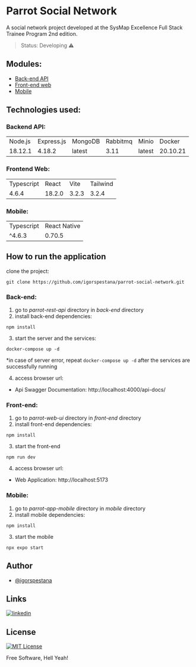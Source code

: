 # Parrot Social Network
A social network project developed at the SysMap Excellence Full Stack Trainee Program 2nd edition.

> Status: Developing ⚠️ 

## Modules:

+ [Back-end API](https://github.com/bc-fullstack-02/igor-pestana/tree/main/back-end/rest-api)
+ [Front-end web](https://github.com/bc-fullstack-02/igor-pestana/tree/main/front-end/parrot)
+ [Mobile](https://github.com/bc-fullstack-02/igor-pestana/tree/main/mobile)

## Technologies used:
### Backend API:

<table>
  <tr>
    <td>Node.js</td>
    <td>Express.js</td>
    <td>MongoDB</td>
    <td>Rabbitmq</td>
    <td>Minio</td>
    <td>Docker</td>
  </tr>
  <tr>
    <td>18.12.1</td>
    <td>4.18.2</td>
    <td>latest</td>
    <td>3.11</td>
    <td>latest</td>
    <td>20.10.21</td>
  </tr>
</table>

### Frontend Web:

<table>
  <tr>
    <td>Typescript</td>
    <td>React</td>
    <td>Vite</td>
    <td>Tailwind</td>
  </tr>
  <tr>
    <td>4.6.4</td>
    <td>18.2.0</td>
    <td>3.2.3</td>
    <td>3.2.4</td>
  </tr>
</table>

### Mobile:

<table>
  <tr>
    <td>Typescript</td>
    <td>React Native</td>
  </tr>
  <tr>
    <td> ^4.6.3 </td>
    <td> 0.70.5 </td>
  </tr>
</table>

## How to run the application

clone the project: 
```
git clone https://github.com/igorspestana/parrot-social-network.git
```
### Back-end:
1) go to *parrot-rest-api* directory in *back-end* directory
2) install back-end dependencies:
```
npm install
```
3) start the server and the services:
```
docker-compose up -d
```
*in case of server error, repeat `docker-compose up -d` after the services are successfully running

4) access browser url: 
- Api Swagger Documentation: http://localhost:4000/api-docs/
### Front-end:
1) go to *parrot-web-ui* directory in *front-end* directory
2) install front-end dependencies:
```
npm install
```
3) start the front-end
```
npm run dev
```
4) access browser url: 
- Web Application: http://localhost:5173
### Mobile:

1) go to *parrot-app-mobile* directory in *mobile* directory
2) install mobile dependencies:
```
npm install
```
3) start the mobile
```
npx expo start
```

## Author

- [@igorspestana](https://github.com/igorspestana)


## Links
[![linkedin](https://img.shields.io/badge/linkedin-0A66C2?style=for-the-badge&logo=linkedin&logoColor=white)](https://www.linkedin.com/in/igorspestana/)


## License

[![MIT License](https://img.shields.io/badge/License-MIT-green.svg)](https://choosealicense.com/licenses/mit/)

Free Software, Hell Yeah!